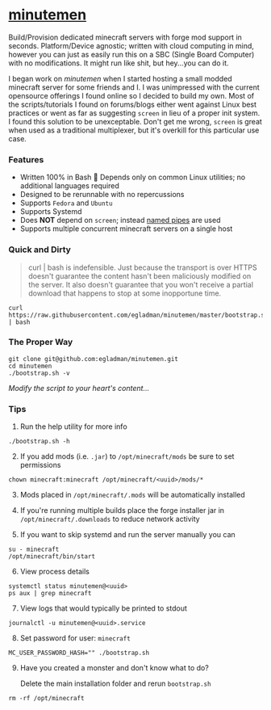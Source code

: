 # [minutemen](https://github.com/egladman/minutemen)

Build/Provision dedicated minecraft servers with forge mod support in seconds. Platform/Device agnostic; written with cloud computing in mind, however you can just as easily run this on a SBC (Single Board Computer) with no modifications. It might run like shit, but hey...you can do it.

I began work on *minutemen* when I started hosting a small modded minecraft server for some friends and I. I was unimpressed with the current opensource offerings I found online so I decided to build my own. Most of the scripts/tutorials I found on forums/blogs either went against Linux best practices or went as far as suggesting `screen` in lieu of a proper init system. I found this solution to be unexceptable. Don't get me wrong, `screen` is great when used as a traditional multiplexer, but it's overkill for this particular use case. 


### Features

- Written 100% in Bash :muscle: Depends only on common Linux utilities; no additional languages required
- Designed to be rerunnable with no repercussions
- Supports `Fedora` and `Ubuntu`
- Supports Systemd
- Does **NOT** depend on `screen`; instead [named pipes](https://en.wikipedia.org/wiki/Named_pipe) are used
- Supports multiple concurrent minecraft servers on a single host


### Quick and Dirty

> curl | bash is indefensible. Just because the transport is over HTTPS doesn't guarantee the content hasn't been maliciously modified on the server. It also doesn't guarantee that you won't receive a partial download that happens to stop at some inopportune time. 

```
curl https://raw.githubusercontent.com/egladman/minutemen/master/bootstrap.sh | bash
```


### The Proper Way

```
git clone git@github.com:egladman/minutemen.git
cd minutemen
./bootstrap.sh -v
```

*Modify the script to your heart's content...*
 

### Tips

1. Run the help utility for more info
```
./bootstrap.sh -h
```

2. If you add mods (i.e. `.jar`) to `/opt/minecraft/mods` be sure to set permissions
```
chown minecraft:minecraft /opt/minecraft/<uuid>/mods/*
```

3. Mods placed in `/opt/minecraft/.mods` will be automatically installed

4. If you're running multiple builds place the forge installer jar in `/opt/minecraft/.downloads` to reduce network activity

5. If you want to skip systemd and run the server manually you can
```
su - minecraft
/opt/minecraft/bin/start
```

6. View process details
```
systemctl status minutemen@<uuid>
ps aux | grep minecraft
```

7. View logs that would typically be printed to stdout
```
journalctl -u minutemen@<uuid>.service
```

8. Set password for user: `minecraft`
```
MC_USER_PASSWORD_HASH="" ./bootstrap.sh
```

9. Have you created a monster and don't know what to do?

    Delete the main installation folder and rerun `bootstrap.sh`

```
rm -rf /opt/minecraft
```


 
